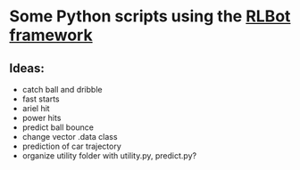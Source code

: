 # Some Python scripts using the [RLBot framework](https://github.com/RLBot/RLBotPythonExample)

## Ideas:  
- catch ball and dribble
- fast starts
- ariel hit
- power hits
- predict ball bounce
- change vector .data class
- prediction of car trajectory
- organize utility folder with utility.py, predict.py?